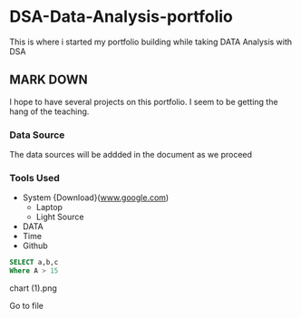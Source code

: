 # DSA-Data-Analysis-portfolio
This is where i started my portfolio building while taking DATA Analysis with DSA
## MARK DOWN

I hope to have several projects on this portfolio. I seem to be getting the hang of the teaching.

### Data Source
The data sources will be addded in the document as we proceed

### Tools Used
- System {Download}(www.google.com)
  - Laptop
  - Light Source
- DATA
- Time
- Github

``` SQL
SELECT a,b,c
Where A > 15
```

chart (1).png


Go to file

